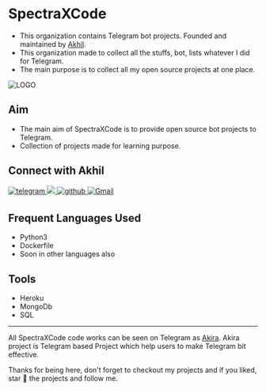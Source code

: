 # SpectraXCode

- This organization contains Telegram bot projects. Founded and maintained by [Akhil](https://github.com/AKH1LS).
- This organization made to collect all the stuffs, bot, lists whatever I did for Telegram.
- The main purpose is to collect all my open source projects at one place.

![LOGO](https://te.legra.ph/file/d8ab193e83008f167e521.jpg)

## Aim

- The main aim of SpectraXCode is to provide open source bot projects to Telegram.
- Collection of projects made for learning purpose.

## Connect with Akhil

<p align="left">
    <a href="https://telegram.dog/AKH1LS" target="_blank">
    <img src=https://img.shields.io/badge/telegram-%2300acee.svg?&style=for-the-badge&logo=telegram&logoColor=white alt=telegram style="margin-bottom: 5px;" />
    </a>
    <a href="https://www.twitter.com/iizakhil/">
    <img src="https://img.shields.io/badge/twitter-%2300acee?style=for-the-badge&logo=twitter&logoColor=white">
    </a>
    <a href="https://github.com/AKH1LS" target="_blank">
    <img src=https://img.shields.io/badge/github-%2324292e.svg?&style=for-the-badge&logo=github&logoColor=white alt=github style="margin-bottom: 5px;" />
    </a>
    <a href="mailto: iamakhil27@.protonmail.ch">
    <img alt="Gmail" src="https://img.shields.io/badge/Gmail-D14836?style=for-the-badge&logo=gmail&logoColor=white" />
    </a>
</p>

## Frequent Languages Used

- Python3
- Dockerfile
- Soon in other languages also

## Tools

- Heroku
- MongoDb
- SQL

-------

All SpectraXCode code works can be seen on Telegram as [Akira](https://telegram.dog/Akira_News). Akira project is Telegram
based Project which help users to make Telegram bit effective. 

Thanks for being here, don't forget to checkout my projects and if you liked, star 🌟 the projects and follow me.

